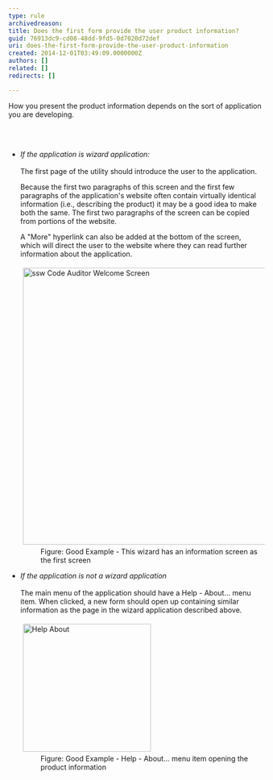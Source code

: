 ```yaml
---
type: rule
archivedreason: 
title: Does the first form provide the user product information?
guid: 76913dc9-cd08-48dd-9fd5-0d7020d72def
uri: does-the-first-form-provide-the-user-product-information
created: 2014-12-01T03:49:09.0000000Z
authors: []
related: []
redirects: []

---
```



<p>How you present the product information depends on the sort of application you are
                developing.</p>
<br><excerpt class='endintro'></excerpt><br>
<ul><li><p> 
         <em>If the application is wizard application&#58;<br> 
            <br> </em>The first page of the utility should introduce the user to the application.</p><p> Because the first two paragraphs of this screen and the first few paragraphs of the application's website often contain virtually identical information (i.e., describing the product) it may be a good idea to make both the same. The first two paragraphs of the screen can be copied from portions of the website.</p><p> A &quot;More&quot; hyperlink can also be added at the bottom of the screen, which will direct the user to the website where they can read further information about the application.</p><dl class="goodImage"><dt> 
            <img border="0" src="http&#58;//www.ssw.com.au/ssw/Standards/Rules/Images/CodeAuditorWelcome.gif" alt="ssw Code Auditor Welcome Screen" style="margin&#58;5px;width&#58;550px;" />
         </dt><dd>Figure&#58; Good Example - This wizard has an information screen as the first screen</dd></dl></li><li>
      <em>If the application is not a wizard application<br> </em> 
      <br> The main menu of the application should have a Help - About... menu item. When clicked, a new form should open up containing similar information as the page in the wizard application described above.<br> 
      <dl class="goodImage"><dt> 
            <img border="0" src="http&#58;//www.ssw.com.au/ssw/Standards/Rules/Images/HelpAbout.jpg" alt="Help About" style="margin&#58;5px;width&#58;254px;" />
         </dt><dd> Figure&#58; Good Example - Help - About... menu item opening the product information</dd></dl></li></ul>


